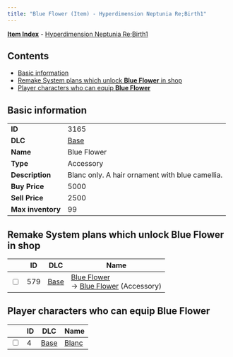 ```yaml
---
title: "Blue Flower (Item) - Hyperdimension Neptunia Re;Birth1"
---
```


[**Item Index**](/neptunia/rb1/item/index.html) - [Hyperdimension Neptunia Re;Birth1](/neptunia/rb1)

## Contents

- [Basic information](#basic-information)
- [Remake System plans which unlock **Blue Flower** in shop](#remake-system-plans-which-unlock-blue-flower-in-shop)
- [Player characters who can equip **Blue Flower**](#player-characters-who-can-equip-blue-flower)

## Basic information

|   |   |
| -- | -- |
| **ID** | 3165 |
| **DLC** | [Base](/neptunia/rb1/dlc/1-base.html) |
| **Name** | Blue Flower |
| **Type** | Accessory |
| **Description** | Blanc only. A hair ornament with blue camellia. |
| **Buy Price** | 5000 |
| **Sell Price** | 2500 |
| **Max inventory** | 99 |

## Remake System plans which unlock **Blue Flower** in shop

|    | ID | DLC | Name |
| -- | -- | --- | ---- |
| <input type="checkbox" id="rb1-remake-1-579" class="trackbox" /> | 579 | [Base](/neptunia/rb1/dlc/1-base.html) | [Blue Flower](/neptunia/rb1/remake/1-579-blue-flower.html)<br />→ [Blue Flower](/neptunia/rb1/item/1-3165-blue-flower.html) (Accessory) |

## Player characters who can equip **Blue Flower**

|    | ID | DLC | Name |
| -- | -- | --- | ---- |
| <input type="checkbox" id="rb1-player-1-4" class="trackbox" /> | 4 | [Base](/neptunia/rb1/dlc/1-base.html) | [Blanc](/neptunia/rb1/player/1-4-blanc.html) |